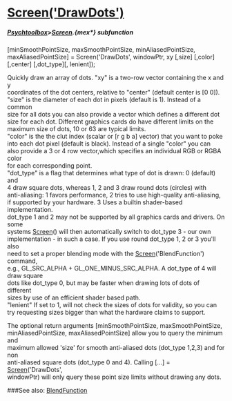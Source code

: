 # [Screen('DrawDots')](Screen-DrawDots) 
##### [Psychtoolbox](Psychtoolbox)>[Screen](Screen).{mex*} subfunction

[minSmoothPointSize, maxSmoothPointSize, minAliasedPointSize, maxAliasedPointSize] = Screen('DrawDots', windowPtr, xy [,size] [,color] [,center] [,dot_type][, lenient]);

Quickly draw an array of dots.  "xy" is a two-row vector containing the x and y  
coordinates of the dot centers, relative to "center" (default center is [0 0]).  
"size" is the diameter of each dot in pixels (default is 1). Instead of a common  
size for all dots you can also provide a vector which defines a different dot  
size for each dot. Different graphics cards do have different limits on the  
maximum size of dots, 10 or 63 are typical limits.  
"color" is the the clut index (scalar or [r g b a] vector) that you want to poke  
into each dot pixel (default is black).  Instead of a single "color" you can  
also provide a 3 or 4 row vector,which specifies an individual RGB or RGBA color  
for each corresponding point.  
"dot\_type" is a flag that determines what type of dot is drawn: 0 (default) and  
4 draw square dots, whereas 1, 2 and 3 draw round dots (circles) with  
anti-aliasing: 1 favors performance, 2 tries to use high-quality anti-aliasing,  
if supported by your hardware. 3 Uses a builtin shader-based implementation.  
dot\_type 1 and 2 may not be supported by all graphics cards and drivers. On some  
systems [Screen](Screen)() will then automatically switch to dot\_type 3 - our own  
implementation - in such a case. If you use round dot\_type 1, 2 or 3 you'll also  
need to set a proper blending mode with the [Screen](Screen)('BlendFunction') command,  
e.g., GL\_SRC\_ALPHA + GL\_ONE\_MINUS\_SRC\_ALPHA. A dot\_type of 4 will draw square  
dots like dot\_type 0, but may be faster when drawing lots of dots of different  
sizes by use of an efficient shader based path.  
"lenient" If set to 1, will not check the sizes of dots for validity, so you can  
try requesting sizes bigger than what the hardware claims to support.  
  
The optional return arguments [minSmoothPointSize, maxSmoothPointSize,  
minAliasedPointSize, maxAliasedPointSize] allow you to query the minimum and  
maximum allowed 'size' for smooth anti-aliased dots (dot\_type 1,2,3) and for non  
anti-aliased square dots (dot\_type 0 and 4). Calling [...] = [Screen](Screen)('DrawDots',  
windowPtr) will only query these point size limits without drawing any dots.  
  


###See also:
[BlendFunction](Screen-BlendFunction)
